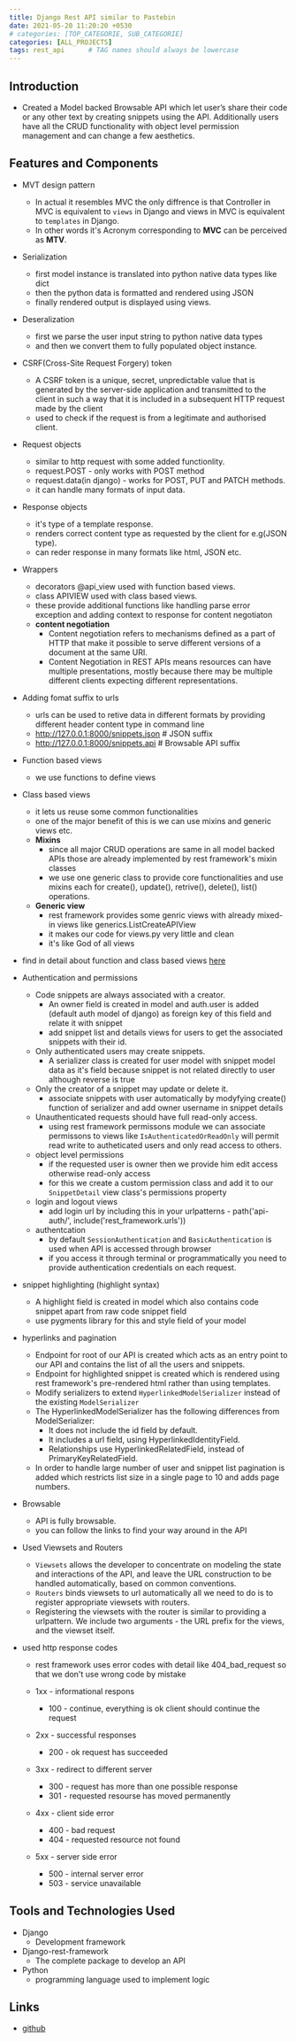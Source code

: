 ```yaml
---
title: Django Rest API similar to Pastebin
date: 2021-05-20 11:20:20 +0530
# categories: [TOP_CATEGORIE, SUB_CATEGORIE]
categories: [ALL_PROJECTS]
tags: rest_api      # TAG names should always be lowercase
---
```



## Introduction

- Created a Model backed Browsable API which let user’s share their code or any other text by creating snippets using the API. Additionally users have all the CRUD functionality with object level permission management and can change a few aesthetics.

## Features and Components

- MVT design pattern
    - In actual it resembles MVC the only diffrence is that Controller in MVC is equivalent to `views` in Django and views in MVC is equivalent to `templates` in Django.
    - In other words it's Acronym corresponding to **MVC** can be perceived as **MTV**.
- Serialization
    - first model instance is translated into python native data types like dict 
    - then the python data is formatted and rendered using JSON
    - finally rendered output is displayed using views.
- Deseralization
    - first we parse the user input string to python native data types
    - and then we convert them to fully populated object instance.
- CSRF(Cross-Site Request Forgery) token
    - A CSRF token is a unique, secret, unpredictable value that is generated by the server-side application and transmitted to the client in such a way that it is included in a subsequent HTTP request made by the client
    - used to check if the request is from a legitimate and authorised client.
- Request objects
    - similar to http request with some added functionlity.
    - request.POST - only works with POST method
    - request.data(in django) - works for POST, PUT and PATCH methods.
    - it can handle many formats of input data.
- Response objects
    - it's type of a template response.
    - renders correct content type as requested by the client for e.g(JSON type).
    - can reder response in many formats like html, JSON etc.
- Wrappers
    - decorators @api_view used with function based views.
    - class APIVIEW used with class based views.
    - these provide additional functions like handling parse error exception and adding context to response for content negotiaton
    - **content negotiation**
        - Content negotiation refers to mechanisms defined as a part of HTTP that make it possible to serve different versions of a document at the same URI.
        - Content Negotiation in REST APIs means resources can have multiple presentations, mostly because there may be multiple different clients expecting different representations.
- Adding fomat suffix to urls
    - urls can be used to retive data in different formats by providing different header content type in command line
    - http://127.0.0.1:8000/snippets.json  # JSON suffix
    - http://127.0.0.1:8000/snippets.api   # Browsable API suffix
- Function based views
    - we use functions to define views
- Class based views
    - it lets us reuse some common functionalities
    - one of the major benefit of this is we can use mixins and generic views etc.
    - **Mixins**
        - since all major CRUD  operations are same in all model backed APIs those are already implemented by rest framework's mixin classes
        - we use one generic class to provide core functionalities and use mixins each for create(), update(), retrive(), delete(), list() operations.
    - **Generic view**
        - rest framework provides some genric views with already mixed-in views like generics.ListCreateAPIView
        - it makes our code for views.py very little and clean
        - it's like God of all views
- find in detail about function and class based views [here](https://medium.com/@ksarthak4ever/django-class-based-views-vs-function-based-view-e74b47b2e41b)

- Authentication and permissions
    - Code snippets are always associated with a creator.
        - An owner field is created in model and auth.user is added (default auth model of django) as foreign key of this field and relate it with snippet
        - add snippet list and details views for users to get the associated snippets with their id.
    - Only authenticated users may create snippets.
        - A serializer class is created for user model with snippet model data as it's field because snippet is not related directly to user although reverse is true
    - Only the creator of a snippet may update or delete it.
        - associate snippets with user automatically by modyfying create() function of serializer and add owner username in snippet details
    - Unauthenticated requests should have full read-only access. 
        - using rest framework permissons module we can associate permissons to views like `IsAuthenticatedOrReadOnly` will permit read write to autheticated users and only read access to others.
    - object level permissions 
        - if the requested user is owner then we provide him edit access otherwise read-only access
        - for this we create a custom permission class and add it to our `SnippetDetail` view class's permissions property
    - login and logout views
        - add login url by including this in your urlpatterns - path('api-auth/', include('rest_framework.urls'))
    - authentcation
        - by default `SessionAuthentication` and `BasicAuthentication` is used when API is accessed through browser
        - if you access it through terminal or programmatically you need to provide authentication credentials on each request.
- snippet highlighting (highlight syntax)
    - A highlight field is created in model which also contains code snippet apart from raw code snippet field
    - use pygments library for this and style field of your model
- hyperlinks and pagination
    - Endpoint for root of our API is created which acts as an entry point to our API and contains the list of all the users and snippets.
    - Endpoint for highlighted snippet is created which is rendered using rest framework's pre-rendered html rather than using templates.
    -  Modify serializers to extend `HyperlinkedModelSerializer` instead of the existing `ModelSerializer`
    - The HyperlinkedModelSerializer has the following differences from ModelSerializer:
        - It does not include the id field by default.
        - It includes a url field, using HyperlinkedIdentityField.
        - Relationships use HyperlinkedRelatedField, instead of PrimaryKeyRelatedField.
    - In order to handle large number of user and snippet list pagination is added which restricts list size in a single page to 10 and adds page numbers.
- Browsable
    - API is fully browsable.
    - you can follow the links to find your way around in the API
- Used Viewsets and Routers
    - `Viewsets` allows the developer to concentrate on modeling the state and interactions of the API, and leave the URL construction to be handled automatically, based on common conventions.
    - `Routers` binds viewsets to url automatically all we need to do is to register appropriate viewsets with routers.
    - Registering the viewsets with the router is similar to providing a urlpattern. We include two arguments - the URL prefix for the views, and the viewset itself.
- used http response codes 
    - rest framework uses error codes with detail like  404_bad_request so that we don't use wrong code by mistake

    - 1xx - informational respons 
        - 100 - continue, everything is ok client should continue the request
    - 2xx - successful responses
        - 200 - ok request has succeeded
    - 3xx - redirect to different server
        - 300 - request has more than one possible response
        - 301 - requested resourse has moved permanently 
    - 4xx - client side error
        - 400 - bad request
        - 404 - requested resource not found
    - 5xx - server side error
        - 500 - internal server error
        - 503 - service unavailable


## Tools and Technologies Used
* Django
    * Development framework
* Django-rest-framework
    * The complete package to develop an API
* Python
    * programming language used to implement logic

## Links
* [github](https://github.com/shivam6522/Nodejs-authentication-system)
